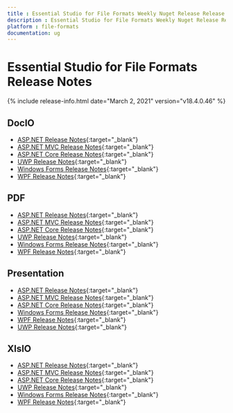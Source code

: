 ```yaml
---
title : Essential Studio for File Formats Weekly Nuget Release Release Notes  
description : Essential Studio for File Formats Weekly Nuget Release Release Notes  
platform : file-formats
documentation: ug
---
```


# Essential Studio for File Formats  Release Notes  

{% include release-info.html date="March 2, 2021" version="v18.4.0.46" %} 

## DocIO

* [ASP.NET Release Notes](/aspnet/release-notes/v18.4.0.46#docio){:target="_blank"}
* [ASP.NET MVC Release Notes](/aspnetmvc/release-notes/v18.4.0.46#docio){:target="_blank"}
* [ASP.NET Core Release Notes](/aspnet-core/release-notes/v18.4.0.46#docio){:target="_blank"}
* [UWP Release Notes](/uwp/release-notes/v18.4.0.46#docio){:target="_blank"}
* [Windows Forms Release Notes](/windowsforms/release-notes/v18.4.0.46#docio){:target="_blank"}
* [WPF Release Notes](/wpf/release-notes/v18.4.0.46#docio){:target="_blank"}


## PDF

* [ASP.NET Release Notes](/aspnet/release-notes/v18.4.0.46#pdf){:target="_blank"}
* [ASP.NET MVC Release Notes](/aspnetmvc/release-notes/v18.4.0.46#pdf){:target="_blank"}
* [ASP.NET Core Release Notes](/aspnet-core/release-notes/v18.4.0.46#pdf){:target="_blank"}
* [UWP Release Notes](/uwp/release-notes/v18.4.0.46#pdf){:target="_blank"}
* [Windows Forms Release Notes](/windowsforms/release-notes/v18.4.0.46#pdf){:target="_blank"}
* [WPF Release Notes](/wpf/release-notes/v18.4.0.46#pdf){:target="_blank"}


## Presentation

* [ASP.NET Release Notes](/aspnet/release-notes/v18.4.0.46#presentation){:target="_blank"}
* [ASP.NET MVC Release Notes](/aspnetmvc/release-notes/v18.4.0.46#presentation){:target="_blank"}
* [ASP.NET Core Release Notes](/aspnet-core/release-notes/v18.4.0.46#presentation){:target="_blank"}
* [Windows Forms Release Notes](/windowsforms/release-notes/v18.4.0.46#presentation){:target="_blank"}
* [WPF Release Notes](/wpf/release-notes/v18.4.0.46#presentation){:target="_blank"}
* [UWP Release Notes](/uwp/release-notes/v18.4.0.46#presentation){:target="_blank"}


## XlsIO

* [ASP.NET Release Notes](/aspnet/release-notes/v18.4.0.46#xlsio){:target="_blank"}
* [ASP.NET MVC Release Notes](/aspnetmvc/release-notes/v18.4.0.46#xlsio){:target="_blank"}
* [ASP.NET Core Release Notes](/aspnet-core/release-notes/v18.4.0.46#xlsio){:target="_blank"}
* [UWP Release Notes](/uwp/release-notes/v18.4.0.46#xlsio){:target="_blank"}
* [Windows Forms Release Notes](/windowsforms/release-notes/v18.4.0.46#xlsio){:target="_blank"}
* [WPF Release Notes](/wpf/release-notes/v18.4.0.46#xlsio){:target="_blank"}